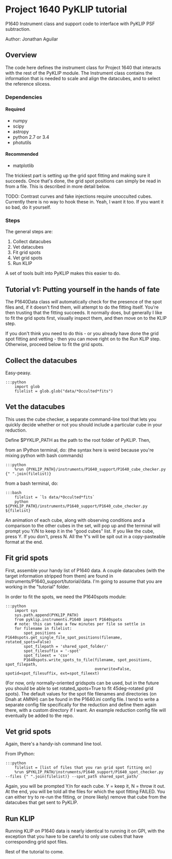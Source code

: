 # Project 1640 PyKLIP tutorial

P1640 Instrument class and support code to interface with PyKLIP PSF subtraction.

Author: Jonathan Aguilar

## Overview

The code here defines the instrument class for Project 1640 that interacts with the rest of the PyKLIP module. The Instrument class contains the information that is needed to scale and align the datacubes, and to select the reference slicess. 

### Dependencies
#### Required
* numpy
* scipy
* astropy
* python 2.7 or 3.4
* photutils
#### Recommended
* matplotlib
    
The trickiest part is setting up the grid spot fitting and making sure it succeeds. Once that's done, the grid spot positions can simply be read in from a file. This is described in more detail below.

TODO: Contrast curves and fake injections require unocculted cubes. Currently there is no way to hook these in. Yeah, I want it too. If you want it so bad, do it yourself.

### Steps
The general steps are: 

1. Collect datacubes
1. Vet datacubes
1. Fit grid spots
1. Vet grid spots
1. Run KLIP

A set of tools built into PyKLIP makes this easier to do.

## Tutorial v1: Putting yourself in the hands of fate
The P1640Data class *will* automatically check for the presence of the spot files and, if it doesn't find them, will attempt to do the fitting itself. You're then trusting that the fitting succeeds. It normally does, but generally I like to fit the grid spots first, visually inspect them, and then move on to the KLIP step. 

If you don't think you need to do this - or you already have done the grid spot fitting and vetting - then you can move right on to the Run KLIP step. Otherwise, proceed below to fit the grid spots.

## Collect the datacubes
Easy-peasy.

    :::python
        import glob
        filelist = glob.glob("data/*Occulted*fits")

## Vet the datacubes
This uses the cube checker, a separate command-line tool that lets you quickly decide whether or not you should include a particular cube in your reduction.

Define $PYKLIP_PATH as the path to the root folder of PyKLIP. Then, 

from an IPython terminal, do: (the syntax here is weird because you're mixing python with bash commands)

    :::python
        %run {PYKLIP_PATH}/instruments/P1640_support/P1640_cube_checker.py {" ".join(filelist)}

from a bash terminal, do:

    :::bash
        filelist = `ls data/*Occulted*fits`
        python ${PYKLIP_PATH}/instruments/P1640_support/P1640_cube_checker.py ${filelist}

An animation of each cube, along with observing conditions and a comparison to the other cubes in the set, will pop up and the terminal will prompt you Y/N to keep it in the "good cubes" list. If you like the cube, press Y. If you don't, press N. All the Y's will be spit out in a copy-pasteable format at the end. 

## Fit grid spots
First, assemble your handy list of P1640 data. A couple datacubes (with the target information stripped from them) are found in instruments/P1640_support/tutorial/data. I'm going to assume that you are working in the "tutorial" folder.


In order to fit the spots, we need the P1640spots module:

    :::python
        import sys
        sys.path.append(PYKLIP_PATH)
        from pyklip.instruments.P1640 import P1640spots
        # note: this can take a few minutes per file so settle in
        for filename in filelist:
            spot_positions = P1640spots.get_single_file_spot_positions(filename, rotated_spots=False)
            spot_filepath = 'shared_spot_folder/'
            spot_filesuffix = '-spot'
            spot_fileext = 'csv'
            P1640spots.write_spots_to_file(filename, spot_positions, spot_filepath, 
                                           overwrite=False, spotid=spot_filesuffix, ext=spot_fileext)
                                           
(For now, only normally-oriented gridspots can be used, but in the future you should be able to set rotated_spots=True to fit 45deg-rotated grid spots).
The default values for the spot file filenames and directories (on Dnah at AMNH) can be found in the P1640.ini config file. I tend to write a separate config file specifically for the reduction and define them again there, with a custom directory if I want. An example reduction config file will eventually be added to the repo.

## Vet grid spots
Again, there's a handy-ish command line tool.

From IPython:

    :::python
        filelist = [list of files that you ran grid spot fitting on]
        %run $PYKLIP_PATH/instruments/P1640_support/P1640_spot_checker.py --files {" ".join(filelist)} --spot_path shared_spot_path/

Again, you will be prompted Y/n for each cube. Y = keep it, N = throw it out. At the end, you will be told all the files for which the spot fitting FAILED. You can either try to re-run the fitting, or (more likely) remove that cube from the datacubes that get sent to PyKLIP.

## Run KLIP

Running KLIP on P1640 data is nearly identical to running it on GPI, with the exception that you have to be careful to only use cubes that have corresponding grid spot files. 

Rest of the tutorial to come.